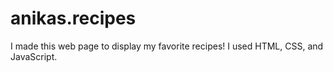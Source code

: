 # anikas.recipes

I made this web page to display my favorite recipes! I used HTML, CSS, and JavaScript.
